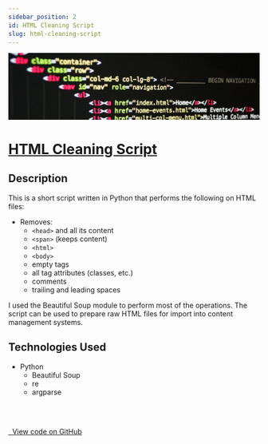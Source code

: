 ```yaml
---
sidebar_position: 2
id: HTML Cleaning Script
slug: html-cleaning-script
---
```


![](../../static/img/html.jpg)

# <a href="https://github.com/rsteele6/html-cleaning-script" target="_blank">HTML Cleaning Script</a>

## Description

This is a short script written in Python that performs the following on HTML files:

- Removes:
  - `<head>` and all its content
  - `<span>` (keeps content)
  - `<html>`
  - `<body>`
  - empty tags
  - all tag attributes (classes, etc.)
  - comments
  - trailing and leading spaces

I used the Beautiful Soup module to perform most of the operations. The script can be used to prepare raw HTML files for import into content management systems.

## Technologies Used

- Python
  - Beautiful Soup
  - re
  - argparse

<br /><br />

<a href="https://github.com/rsteele6/html-cleaning-script" class="article-btn button small github" target="_blank"><span class="fab brands fa-github"></span>&nbsp;&nbsp;View code on GitHub</a>
